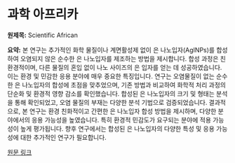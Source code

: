 # 과학 아프리카

**원제목:** Scientific African

**요약:** 본 연구는 추가적인 화학 물질이나 계면활성제 없이 은 나노입자(AgINPs)를 합성하여 오염되지 않은 순수한 은 나노입자를 제조하는 방법을 제시합니다.  합성 과정은 친환경적이며,  다른 물질의 혼입 없이 나노 사이즈의 은 입자를 얻는 데 성공하였습니다. 이는 환경 및 민감한 응용 분야에 매우 중요한 특징입니다.  연구는 오염물질이 없는 순수한 은 나노입자의 합성에 초점을 맞추었으며,  기존 방법과 비교하여  화학적 처리 과정의 단순화 및 환경적 영향 감소를 확인했습니다.  합성된 은 나노입자의 크기 및 형태는 분석을 통해 확인되었고,  오염 물질의 부재는 다양한 분석 기법으로 검증되었습니다.  결과적으로, 본 연구는  환경 친화적이고 간편한 은 나노입자 합성 방법을 제시하며,  다양한 분야에서의 응용 가능성을 높였습니다.  특히 환경적 민감도가 요구되는 분야에 적용 가능성이 높게 평가됩니다.  향후 연구에서는 합성된 은 나노입자의 다양한 특성 및 응용 가능성에 대한 추가적인 연구가 필요합니다.

[원문 링크](https://www.researchgate.net/profile/Patrice-Umenne/publication/393692357_Optimized_and_novel_synthesis_of_AgI_nanoparticles_for_efficient_cloud_seeding_processes/links/68760f07dd6b84447df8aa86/Optimized-and-novel-synthesis-of-AgI-nanoparticles-for-efficient-cloud-seeding-processes.pdf)
